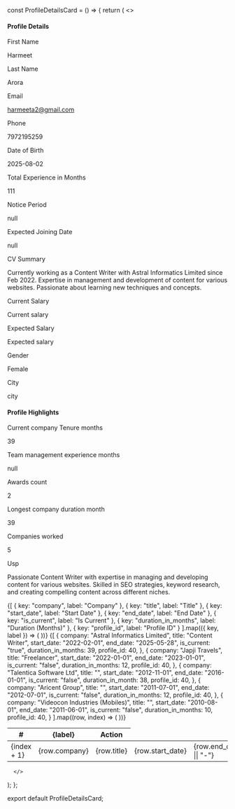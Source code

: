 


const ProfileDetailsCard = () => {
  return (
    <>
    <div className="flex justify-center">
      <div className="card bg-white m-3 dark:bg-white/[0.03] p-6 rounded-xl shadow-md w-full lg:w-[35%]">
        <div className="flex flex-col gap-6 lg:flex-row lg:items-start lg:justify-between">
          <div>
            <h4 className="card-title">Profile Details</h4>
            <div className="grid grid-cols-1 gap-4 lg:grid-cols-2 lg:gap-7 2xl:gap-x-32">
              <div>
                <p className="subheader">First Name</p>
                <p className="content">Harmeet</p>
              </div>
              <div>
                <p className="subheader">Last Name</p>
                <p className="content">Arora</p>
              </div>
              <div>
                <p className="subheader">Email</p>
                <p className="content">harmeeta2@gmail.com</p>
              </div>
              <div>
                <p className="subheader">Phone</p>
                <p className="content">7972195259</p>
              </div>
              <div>
                <p className="subheader">Date of Birth</p>
                <p className="content">2025-08-02</p>
              </div>
              <div>
                <p className="subheader">Total Experience in Months</p>
                <p className="content">111</p>
              </div>
              <div>
                <p className="subheader">Notice Period</p>
                <p className="content">null</p>
              </div>
              <div>
                <p className="subheader">Expected Joining Date</p>
                <p className="content">null</p>
              </div>
              <div>
                <p className="subheader">CV Summary</p>
                <p className="content">
                  Currently working as a Content Writer with Astral Informatics Limited since Feb 2022.
                  Expertise in management and development of content for various websites. Passionate about
                  learning new techniques and concepts.
                </p>
              </div>
              <div>
                <p className="subheader">Current Salary</p>
                <p className="content">Current salary</p>
              </div>
              <div>
                <p className="subheader">Expected Salary</p>
                <p className="content">Expected salary</p>
              </div>
              <div>
                <p className="subheader">Gender</p>
                <p className="content">Female</p>
              </div>
              <div>
                <p className="subheader">City</p>
                <p className="content">city</p>
              </div>
            </div>
          </div>
        </div>
      </div>
      <div className="card bg-white m-3 dark:bg-white/[0.03] p-6 rounded-xl shadow-md w-full lg:w-[38%] lg:h-[20%]">
        <div className="flex flex-col gap-6 lg:flex-row lg:items-start lg:justify-between">
          <div>
            <h4 className="card-title">Profile Highlights</h4>
            <div className="grid grid-cols-1 gap-4 lg:grid-cols-2 lg:gap-7 2xl:gap-x-32">
              <div>
                <p className="subheader">Current company Tenure months</p>
                <p className="content">39</p>
              </div>
              <div>
                <p className="subheader">Team management experience months</p>
                <p className="content">null</p>
              </div>
              <div>
                <p className="subheader">Awards count</p>
                <p className="content">2</p>
              </div>
              <div>
                <p className="subheader">Longest company duration month</p>
                <p className="content">39</p>
              </div>
              <div>
                <p className="subheader">Companies worked</p>
                <p className="content">5</p>
              </div>
              <div>
                <p className="subheader">Usp</p>
                <p className="content">Passionate Content Writer with expertise in managing and developing content for
                  various websites. Skilled in SEO strategies,   keyword research, and creating compelling content across different niches.</p>
              </div>
            </div>
          </div>
        </div>
      </div>
    </div>
    <div className="overflow-x-auto w-full">
  <table className="table-auto border-collapse border border-gray-200 dark:border-white/[0.1] w-auto">
    <thead className="bg-gray-50 dark:bg-white/[0.03]">
      <tr>
        <th className="border border-gray-200 dark:border-white/[0.05] px-4 py-2">#</th>
        {[
          { key: "company", label: "Company" },
          { key: "title", label: "Title" },
          { key: "start_date", label: "Start Date" },
          { key: "end_date", label: "End Date" },
          { key: "is_current", label: "Is Current" },
          { key: "duration_in_months", label: "Duration (Months)" },
          { key: "profile_id", label: "Profile ID" }
        ].map(({ key, label }) => (
          <th
            key={key}
            className="px-4 py-2 border border-gray-200 dark:border-white/[0.05] text-sm text-gray-700 dark:text-gray-400 font-semibold text-left"
          >
            {label}
          </th>
        ))}
        <th className="px-4 py-2 border border-gray-200 dark:border-white/[0.05] text-sm text-gray-700 dark:text-gray-400 font-semibold text-left">
          Action
        </th>
      </tr>
    </thead>
    <tbody>
      {[
        {
          company: "Astral Informatics Limited",
          title: "Content Writer",
          start_date: "2022-02-01",
          end_date: "2025-05-28",
          is_current: "true",
          duration_in_months: 39,
          profile_id: 40,
        },
        {
            company: "Japji Travels",
            title: "Freelancer",
            start_date: "2022-01-01",
            end_date: "2023-01-01",
            is_current: "false",
            duration_in_months: 12,
            profile_id: 40,
        },
        {
          company: "Talentica Software Ltd",
          title: "",
          start_date: "2012-11-01",
          end_date: "2016-01-01",
          is_current: "false",
          duration_in_month: 38,
          profile_id: 40,
        },
        {
          company: "Aricent Group",
          title: "",
          start_date: "2011-07-01",
          end_date: "2012-07-01",
          is_current: "false",
          duration_in_months: 12,
          profile_id: 40,
        },
        {
          company: "Videocon Industries (Mobiles)",
          title: "",
          start_date: "2010-08-01",
          end_date: "2011-06-01",
          is_current: "false",
          duration_in_months: 10,
          profile_id: 40,
        }
      ].map((row, index) => (
        <tr key={index} className="bg-white dark:bg-gray-900 hover:bg-gray-50 dark:hover:bg-gray-800">
          <td className="border px-4 py-2 text-sm text-gray-800 dark:text-gray-200">{index + 1}</td>
          <td className="border px-4 py-2">{row.company}</td>
          <td className="border px-4 py-2">{row.title}</td>
          <td className="border px-4 py-2">{row.start_date}</td>
          <td className="border px-4 py-2">{row.end_date || "-"}</td>
          <td className="border px-4 py-2">{row.is_current}</td>
          <td className="border px-4 py-2">{row.duration_in_months}</td>
          <td className="border px-4 py-2">{row.profile_id}</td>
          <td className="border px-4 py-2">
            <button className="text-blue-600 hover:underline dark:text-blue-400">Edit</button>
          </td>
        </tr>
      ))}
    </tbody>
  </table>
</div>

      </>
      
  );
};

export default ProfileDetailsCard;

